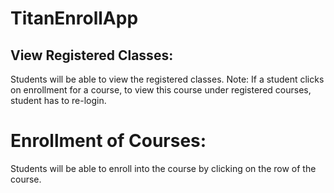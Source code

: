 # TitanEnrollApp

## View Registered Classes:
  Students will be able to view the registered classes.
  Note:
  If a student clicks on enrollment for a course, to view this course under registered courses, student has to re-login.

# Enrollment of Courses:
  Students will be able to enroll into the course by clicking on the row of the course.
